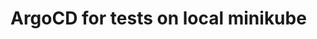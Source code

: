 ArgoCD for tests on local minikube
================================================================================

